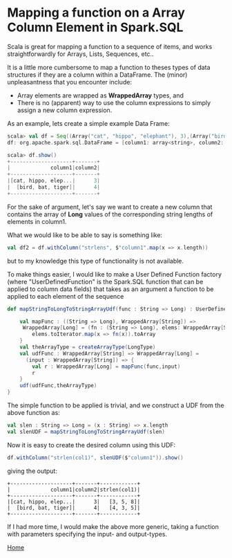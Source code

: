# Mapping a function on a Array Column Element in Spark.SQL

Scala is great for mapping a function to a sequence of items, and works straightforwardly
for Arrays, Lists, Sequences, etc..

It is a little more cumbersome to map a function to theses types of data structures
if they are a column within a DataFrame.
The (minor) unpleasantness that you encounter include:
* Array elements are wrapped as **WrappedArray** types, and
* There is no (apparent) way to use the column expressions to simply assign a new
column expression.

As an example, lets create a simple example Data Frame:
```scala
scala> val df = Seq((Array("cat", "hippo", "elephant"), 3),(Array("bird", "bat", "tiger"),4)).toDF("column1", "column2")
df: org.apache.spark.sql.DataFrame = [column1: array<string>, column2: int]

scala> df.show()
+--------------------+-------+
|             column1|column2|
+--------------------+-------+
|[cat, hippo, elep...|      3|
|  [bird, bat, tiger]|      4|
+--------------------+-------+
```
For the sake of argument, let's say we want to create a new column that contains the array of **Long** values of the corresponding string lengths of elements in column1.

What we would like to be able to say is something like:
```scala
val df2 = df.withColumn("strlens", $"column1".map(x => x.length))
```
but to my knowledge this type of functionality is not available.

To make things easier, I would like to make a User Defined Function factory (where "UserDefinedFunction" is the Spark.SQL function that can be applied to column data fields) that takes as an argument a function to be applied to each element of the sequence

```scala
def mapStringToLongToStringArrayUdf(func : String => Long) : UserDefinedFunction = {

    val mapFunc : ((String => Long), WrappedArray[String]) =>
     WrappedArray[Long] = (fn : (String => Long), elems: WrappedArray[String]) => {
        elems.toIterator.map(x => fn(x)).toArray
    }
    val theArrayType = createArrayType(LongType)
    val udfFunc : WrappedArray[String] => WrappedArray[Long] =
      (input : WrappedArray[String]) => {
        val r : WrappedArray[Long] = mapFunc(func,input)
        r
    }
    udf(udfFunc,theArrayType)
}
```
The simple function to be applied is trivial, and we construct a UDF from the above function as:
```scala
val slen : String => Long = (x : String) => x.length
val slenUDF = mapStringToLongToStringArrayUdf(slen)
```
Now it is easy to create the desired column using this UDF:
```scala
df.withColumn("strlen(col1)", slenUDF($"column1")).show()
```
giving the output:
```
+--------------------+-------+------------+
|             column1|column2|strlen(col1)|
+--------------------+-------+------------+
|[cat, hippo, elep...|      3|   [3, 5, 8]|
|  [bird, bat, tiger]|      4|   [4, 3, 5]|
+--------------------+-------+------------+
```
If I had more time, I would make the above more generic, taking a function with parameters specifying the input- and output-types.

[Home](../../README.md)
